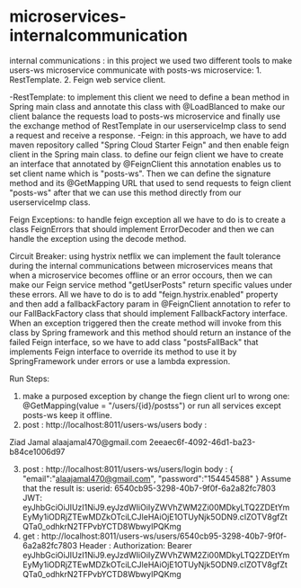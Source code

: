 # microservices-internalcommunication

internal communications :
 in this project we used two different tools to make users-ws microservice communicate with posts-ws microservice:
    1. RestTemplate.
    2. Feign web service client.
    
-RestTemplate: to implement this client we need to define a bean method in Spring main class and annotate this class with @LoadBlanced to make our client balance the requests load to posts-ws microservice and finally use the exchange method of RestTemplate in our userserviceImp class to send a request and receive a response.
-Feign: in this approach, we have to add maven repository called "Spring Cloud Starter Feign" and then enable feign client in the Spring main class. to define our feign client we have to create an interface that annotated by @FeignClient this annotation enables us to set client name which is "posts-ws". Then we can define the signature method and its @GetMapping URL that used to send requests to feign client "posts-ws" after that we can use this method directly from our userserviceImp class.

Feign Exceptions:
 to handle feign exception all we have to do is to create a class FeignErrors that should implement ErrorDecoder and then we can handle the exception using the decode method.
 
Circuit Breaker:
  using hystrix netflix we can implement the fault tolerance during the internal communications between microservices means that when a microservice becomes offline or an error
  occours, then we can make our Feign service method "getUserPosts" return specific values under these errors.
  All we have to do is to add "feign.hystrix.enabled" property and then add a fallbackFactory param in @FeignClient annotation to refer to our FallBackFactory class that should
  implement FallbackFactory interface. When an exception triggered then the create method will invoke from this class by Spring framework and this method should return an
  instance of the failed Feign interface, so we have to add class "postsFallBack" that implements Feign interface to override its method to use it by SpringFramework under errors
  or use a lambda expression.
  
Run Steps:
 1. make a purposed exception by change the fiegn client url to wrong one: @GetMapping(value = "/users/{id}/postss") or run all services except posts-ws keep it offline.
 2. post : http://localhost:8011/users-ws/users
   body : 
   <UserResposeModel>
    <firatname>Ziad</firatname>
    <lastname>Jamal</lastname>
    <email>alaajamal470@gmail.com</email>
    <userId>2eeaec6f-4092-46d1-ba23-b84ce1006d97</userId>
   </UserResposeModel>
   
3. post : http://localhost:8011/users-ws/users/login
   body :
    {
    "email":"alaajamal470@gmail.com",
    "password":"154454588"
    }
    Assume that the result is:
    userid: 6540cb95-3298-40b7-9f0f-6a2a82fc7803
    JWT: eyJhbGciOiJIUzI1NiJ9.eyJzdWIiOiIyZWVhZWM2Zi00MDkyLTQ2ZDEtYmEyMy1iODRjZTEwMDZkOTciLCJleHAiOjE1OTUyNjk5ODN9.cIZOTV8gfZtQTa0_odhkrN2TFPvbYCTD8WbwyIPQKmg
4. get : http://localhost:8011/users-ws/users/6540cb95-3298-40b7-9f0f-6a2a82fc7803
   Header :
   Authorization: Bearer eyJhbGciOiJIUzI1NiJ9.eyJzdWIiOiIyZWVhZWM2Zi00MDkyLTQ2ZDEtYmEyMy1iODRjZTEwMDZkOTciLCJleHAiOjE1OTUyNjk5ODN9.cIZOTV8gfZtQTa0_odhkrN2TFPvbYCTD8WbwyIPQKmg
 
  


